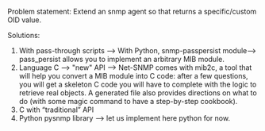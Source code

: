Problem statement: Extend an snmp agent so that returns a specific/custom OID value.

Solutions:
1.	With pass-through scripts --> With Python, snmp-passpersist module--> pass_persist allows you to implement an arbitrary MIB module. 
2.	Language C --> "new" API --> Net-SNMP comes with mib2c, a tool that will help you convert a MIB module into C code: 
			after a few questions, you will get a skeleton C code you will have to complete with the logic to retrieve real objects. 
			A generated file also provides directions on what to do (with some magic command to have a step-by-step cookbook).
3. 	C with “traditional” API
4.	Python pysnmp library --> let us implement here python for now.
